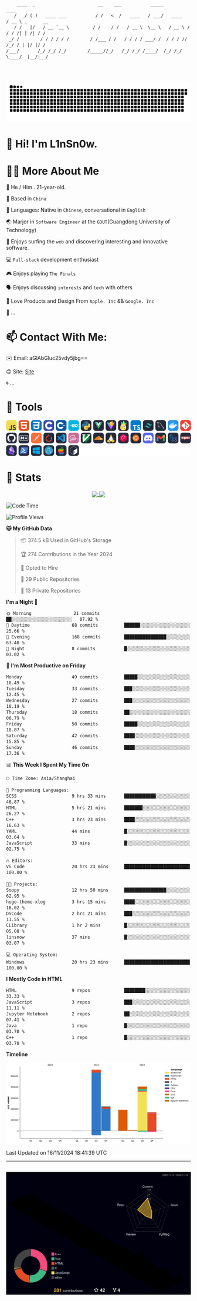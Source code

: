 ```

    ____  _                        __    ___           _____           ____           
   /  _/ ( )   ____ ___           / /   <  /   ____   / ___/   ____   / __ \ _      __
   / /   |/   / __ `__ \         / /    / /   / __ \  \__ \   / __ \ / / / /| | /| / /
 _/ /        / / / / / /        / /___ / /   / / / / ___/ /  / / / // /_/ / | |/ |/ / 
/___/       /_/ /_/ /_/        /_____//_/   /_/ /_/ /____/  /_/ /_/ \____/  |__/|__/  
                                                                                      
                                          

```
##
![](https://raw.githubusercontent.com/lin-snow/lin-snow/output/github-contribution-grid-snake-dark.svg)

# 👋 Hi! I'm L1nSn0w.

# 👨‍💻 More About Me

🤠 He / Him . 21-year-old.

🎈 Based in `China`
  
🤔 Languages: Native in `Chinese`, conversational in `English`

🌏 Marjor in `Software Engineer` at the `GDUT`(Guangdong University of Technology)

🛟 Enjoys surfing the `web` and discovering interesting and innovative software.

💻 `Full-stack` development enthusiast

🎮 Enjoys playing `The Finals`

🗣️ Enjoys discussing `interests` and `tech` with others

👾 Love Products and Design From `Apple. Inc` && `Google. Inc`  

🤪 ...

# 📫 Contact With Me:

✉️ Email: aGlAbGluc25vdy5jbg==

🙃 Site: [Site](https://linsnow.cn)

🌀 ...

# 🔮 Tools
![My Tools](./icons/tools.svg)

<!-- ![My Skills](https://skillicons.dev/icons?i=js,html,css,c,cpp,go,py,vue,vite,pinia,ts,tailwind,mysql,docker,git,github,md,postman,pytorch,vscode,sass,vim,cloudflare,linux,debian,ubuntu,discord,gmail,githubactions,npm,obsidian,powershell,windows,yarn,apple,bash) -->

<!-- 
<img src="./icons/github-mark.svg" width="50"  alt="Github"> <img src="./icons/vscode.svg" width="50" alt="VScode"> <img src="./icons/obsidian-logo-gradient.svg" width="50" alt="Obsidian"> <img src="./icons/Windows_logo_-_2021.svg.png" width="50" alt="Windows 11"> <img src="./icons/postman-icon.png" width="50" alt="POSTMAN"> <img src="./icons/Git-Icon-1788C.png" width="50" alt="Git"> ... -->

# 🍟 Stats

<div style="text-align: center;">
    <a href="https://github.com/lin-snow">
        <img align="center" src="https://githubstat.linsnow.cn/api/top-langs/?username=lin-snow&layout=compact" />
    </a>
    <a href="https://github.com/lin-snow">
        <img align="center" src="https://githubstat.linsnow.cn/api?username=lin-snow&count_private=true&show_icons=true&theme=ambient_gradient" />
    </a>
</div>

<!--START_SECTION:waka-->
![Code Time](http://img.shields.io/badge/Code%20Time-213%20hrs%2039%20mins-blue)

![Profile Views](http://img.shields.io/badge/Profile%20Views-40-blue)

**🐱 My GitHub Data** 

> 📦 374.5 kB Used in GitHub's Storage 
 > 
> 🏆 274 Contributions in the Year 2024
 > 
> 💼 Opted to Hire
 > 
> 📜 29 Public Repositories 
 > 
> 🔑 13 Private Repositories 
 > 
**I'm a Night 🦉** 

```text
🌞 Morning                21 commits          ██░░░░░░░░░░░░░░░░░░░░░░░   07.92 % 
🌆 Daytime                68 commits          ██████░░░░░░░░░░░░░░░░░░░   25.66 % 
🌃 Evening                168 commits         ████████████████░░░░░░░░░   63.40 % 
🌙 Night                  8 commits           █░░░░░░░░░░░░░░░░░░░░░░░░   03.02 % 
```
📅 **I'm Most Productive on Friday** 

```text
Monday                   49 commits          █████░░░░░░░░░░░░░░░░░░░░   18.49 % 
Tuesday                  33 commits          ███░░░░░░░░░░░░░░░░░░░░░░   12.45 % 
Wednesday                27 commits          ███░░░░░░░░░░░░░░░░░░░░░░   10.19 % 
Thursday                 18 commits          ██░░░░░░░░░░░░░░░░░░░░░░░   06.79 % 
Friday                   50 commits          █████░░░░░░░░░░░░░░░░░░░░   18.87 % 
Saturday                 42 commits          ████░░░░░░░░░░░░░░░░░░░░░   15.85 % 
Sunday                   46 commits          ████░░░░░░░░░░░░░░░░░░░░░   17.36 % 
```


📊 **This Week I Spent My Time On** 

```text
🕑︎ Time Zone: Asia/Shanghai

💬 Programming Languages: 
SCSS                     9 hrs 33 mins       ████████████░░░░░░░░░░░░░   46.87 % 
HTML                     5 hrs 21 mins       ███████░░░░░░░░░░░░░░░░░░   26.27 % 
C++                      3 hrs 23 mins       ████░░░░░░░░░░░░░░░░░░░░░   16.63 % 
YAML                     44 mins             █░░░░░░░░░░░░░░░░░░░░░░░░   03.64 % 
JavaScript               33 mins             █░░░░░░░░░░░░░░░░░░░░░░░░   02.75 % 

🔥 Editors: 
VS Code                  20 hrs 23 mins      █████████████████████████   100.00 % 

🐱‍💻 Projects: 
Soopy                    12 hrs 50 mins      ████████████████░░░░░░░░░   62.95 % 
hugo-theme-xlog          3 hrs 15 mins       ████░░░░░░░░░░░░░░░░░░░░░   16.02 % 
DSCode                   2 hrs 21 mins       ███░░░░░░░░░░░░░░░░░░░░░░   11.55 % 
CLibrary                 1 hr 2 mins         █░░░░░░░░░░░░░░░░░░░░░░░░   05.08 % 
linsnow                  37 mins             █░░░░░░░░░░░░░░░░░░░░░░░░   03.07 % 

💻 Operating System: 
Windows                  20 hrs 23 mins      █████████████████████████   100.00 % 
```

**I Mostly Code in HTML** 

```text
HTML                     9 repos             ████████░░░░░░░░░░░░░░░░░   33.33 % 
JavaScript               3 repos             ███░░░░░░░░░░░░░░░░░░░░░░   11.11 % 
Jupyter Notebook         2 repos             ██░░░░░░░░░░░░░░░░░░░░░░░   07.41 % 
Java                     1 repo              █░░░░░░░░░░░░░░░░░░░░░░░░   03.70 % 
C++                      1 repo              █░░░░░░░░░░░░░░░░░░░░░░░░   03.70 % 
```



**Timeline**

![Lines of Code chart](https://raw.githubusercontent.com/lin-snow/lin-snow/main/assets/bar_graph.png)


 Last Updated on 16/11/2024 18:41:39 UTC
<!--END_SECTION:waka-->



---
##
![](./profile-3d-contrib/profile-night-rainbow.svg)
